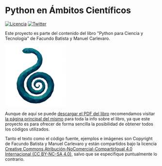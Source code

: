 # Python en Ámbitos Científicos

[![Licencia](https://img.shields.io/badge/License-CC%20BY%20NC%20SA%204.0-blue.svg)](https://creativecommons.org/licenses/by-nc-sa/4.0/deed.es) [![Twitter](https://img.shields.io/twitter/follow/libro_pyciencia.svg?style=social)](https://twitter.com/libro_pyciencia)

Este proyecto es parte del contenido del libro "Python para Ciencia y Tecnología" de Facundo Batista y Manuel Carlevaro.

<img src="logo.png" width="200">

Aunque de aquí se puede [descargar el PDF del libro](Python%20para%20Ciencia%20y%20Tecnología.pdf?raw=True) recomendamos visitar [la página principal del mismo](https://www.libropython.science/) para toda la info sobre el libro, ya que este proyecto es para ofrecer de forma sencilla la posibilidad de obtener todos los códigos utilizados.

Tanto el texto como el código fuente, ejemplos e imágenes son Copyright de Facundo Batista y Manuel Carlevaro y están compartidos bajo la licencia [Creative Commons Atribución-NoComercial-CompartirIgual 4.0 Internacional (CC BY-NC-SA 4.0)](https://creativecommons.org/licenses/by-nc-sa/4.0/deed.es), salvo que se especifique puntualmente lo contrario.
